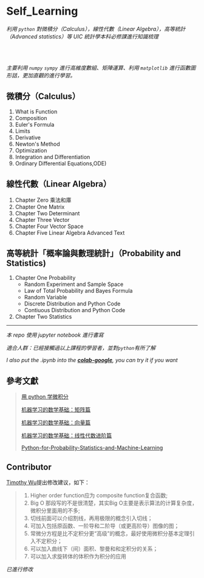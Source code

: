 # Self_Learning



*利用 `python` 對微積分（Calculus），線性代數（Linear Algebra），高等統計（Advanced statistics）等 UIC 統計學本科必修課進行知識梳理* 

<br>
<br>

*主要利用 `numpy` `sympy` 進行高維度數組、矩陣運算、利用 `matplotlib` 進行函數圖形話，更加直觀的進行學習。*



## 微積分（Calculus）



1. What is Function
2. Composition
3. Euler's Formula
4. Limits
5. Derivative
6. Newton's Method
7. Optimization
8. Integration and Differentiation
8. Ordinary Differential Equations,ODE)

## 線性代數（Linear Algebra）

1. Chapter Zero 乘法和庫
2. Chapter One Matrix
3. Chapter Two Determinant
4. Chapter Three Vector
5. Chapter Four Vector Space
6. Chapter Five Linear Algebra Advanced Text


 ## 高等統計「概率論與數理統計」（Probability and Statistics)

1. Chapter One Probability
    * Random Experiment and Sample Space
    * Law of Total Probability and Bayes Formula
    * Random Variable
    * Discrete Distribution and Python Code
    * Contiuous Distribution and Python Code
2. Chapter Two Statistics


---



*本 repo 使用 jupyter notebook 進行書寫* <br>

*適合人群：已經接觸過以上課程的學習者，並對`python`有所了解* <br>

*I also put the .ipynb into the <a href="https://drive.google.com/drive/folders/1b_RQ3w6QFYcjpYTY2ilsd8rXAFMZK4eV">**colab-google**</a>, you can try it if you want*




## 參考文獻

> <a href="https://ryancheunggit.gitbooks.io/calculus-with-python/content/01Functions.html"> 用 python 学微积分 </a> 
>
> <a href="http://www.hahack.com/math/math-matrix/">机器学习的数学基础：矩阵篇</a>
>
> <a href="http://www.hahack.com/math/math-vector/">机器学习的数学基础：向量篇 </a>
>
> <a href="http://www.hahack.com/math/math-linear-algebra-graded/"> 机器学习的数学基础：线性代数进阶篇</a>
>
> <a href="https://github.com/unpingco/Python-for-Probability-Statistics-and-Machine-Learning"> Python-for-Probability-Statistics-and-Machine-Learning</a>



## Contributor

<a href= "http://dst.uic.edu.hk/cn/stat/staff/52-statistics-cn/859-dr-wu-jingjin-timothy"> Timothy Wu</a>提出修改建议，如下：

>    1. Higher order function应为 composite function复合函数; <br>
>    2. Big O 那段写的不是很清楚，其实Big O主要是表示算法的计算复杂度，微积分里面用的不多; <br>
>    3. 切线前面可以介绍割线，再用极限的概念引入切线；<br> 
>    4. 可加入包括原函数、一阶导和二阶导（或更高阶导）图像的图；<br>
>    5. 常微分方程是比不定积分更“高级”的概念，最好使用微积分基本定理引入不定积分；<br>
>    6. 可以加入曲线下（间）面积、黎曼和和定积分的关系；<br>
>    7. 可以加入求旋转体的体积作为积分的应用<br>

*已進行修改*
